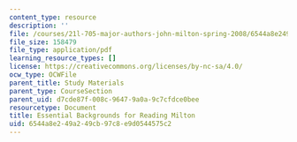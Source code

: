 ```yaml
---
content_type: resource
description: ''
file: /courses/21l-705-major-authors-john-milton-spring-2008/6544a8e249a249cb97c8e9d0544575c2_MIT21L_705S08_backgrnd.pdf
file_size: 158479
file_type: application/pdf
learning_resource_types: []
license: https://creativecommons.org/licenses/by-nc-sa/4.0/
ocw_type: OCWFile
parent_title: Study Materials
parent_type: CourseSection
parent_uid: d7cde87f-008c-9647-9a0a-9c7cfdce0bee
resourcetype: Document
title: Essential Backgrounds for Reading Milton
uid: 6544a8e2-49a2-49cb-97c8-e9d0544575c2
---
```

